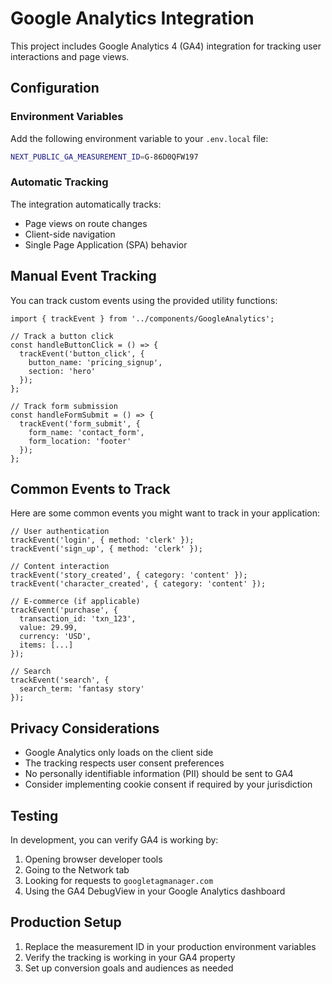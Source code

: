 # Google Analytics Integration

This project includes Google Analytics 4 (GA4) integration for tracking user interactions and page views.

## Configuration

### Environment Variables

Add the following environment variable to your `.env.local` file:

```bash
NEXT_PUBLIC_GA_MEASUREMENT_ID=G-86D0QFW197
```

### Automatic Tracking

The integration automatically tracks:
- Page views on route changes
- Client-side navigation
- Single Page Application (SPA) behavior

## Manual Event Tracking

You can track custom events using the provided utility functions:

```tsx
import { trackEvent } from '../components/GoogleAnalytics';

// Track a button click
const handleButtonClick = () => {
  trackEvent('button_click', {
    button_name: 'pricing_signup',
    section: 'hero'
  });
};

// Track form submission
const handleFormSubmit = () => {
  trackEvent('form_submit', {
    form_name: 'contact_form',
    form_location: 'footer'
  });
};
```

## Common Events to Track

Here are some common events you might want to track in your application:

```tsx
// User authentication
trackEvent('login', { method: 'clerk' });
trackEvent('sign_up', { method: 'clerk' });

// Content interaction
trackEvent('story_created', { category: 'content' });
trackEvent('character_created', { category: 'content' });

// E-commerce (if applicable)
trackEvent('purchase', {
  transaction_id: 'txn_123',
  value: 29.99,
  currency: 'USD',
  items: [...]
});

// Search
trackEvent('search', {
  search_term: 'fantasy story'
});
```

## Privacy Considerations

- Google Analytics only loads on the client side
- The tracking respects user consent preferences
- No personally identifiable information (PII) should be sent to GA4
- Consider implementing cookie consent if required by your jurisdiction

## Testing

In development, you can verify GA4 is working by:
1. Opening browser developer tools
2. Going to the Network tab
3. Looking for requests to `googletagmanager.com`
4. Using the GA4 DebugView in your Google Analytics dashboard

## Production Setup

1. Replace the measurement ID in your production environment variables
2. Verify the tracking is working in your GA4 property
3. Set up conversion goals and audiences as needed
